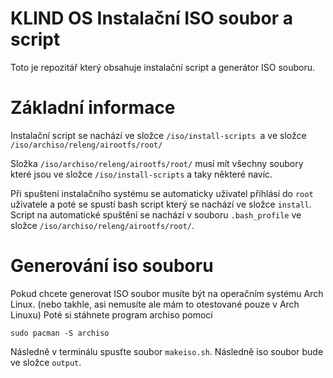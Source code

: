 # KLIND OS Instalační ISO soubor a script

Toto je repozitář který obsahuje instalační script a generátor ISO souboru.

# Základní informace

Instalační script se nachází ve složce `/iso/install-scripts `a ve složce `/iso/archiso/releng/airootfs/root/`

Složka `/iso/archiso/releng/airootfs/root/` musí mít všechny soubory které jsou ve složce `/iso/install-scripts` a taky některé navíc.

Při spuštení instalačního systému se automaticky uživatel přihlásí do `root` uživatele a poté se spustí bash script který se nachází ve složce `install`. Script na automatické spuštění se nachází v souboru `.bash_profile` ve složce `/iso/archiso/releng/airootfs/root/`.

# Generování iso souboru

Pokud chcete generovat ISO soubor musíte být na operačním systému Arch Linux. (nebo takhle, asi nemusíte ale mám to otestované pouze v Arch Linuxu) Poté si stáhnete program archiso pomocí

```shell
sudo pacman -S archiso
```

Následně v terminálu spusťte soubor `makeiso.sh`. Následně iso soubor bude ve složce `output`.
